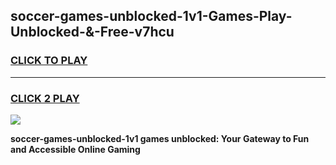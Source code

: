 
## soccer-games-unblocked-1v1-Games-Play-Unblocked-&-Free-v7hcu
<h3>
<a href="https://premium76.site?title=soccer-games-unblocked-1v1&ref=24A">CLICK TO PLAY</a></h3>
<hr>

<h3>
<a href="https://premium76.site?title=soccer-games-unblocked-1v1&ref=24A">CLICK 2 PLAY</a>
  
</h3>

<a href="https://premium76.site?title=soccer-games-unblocked-1v1&ref=24A"><img src="https://clearcache.store/games.png"></a>


**soccer-games-unblocked-1v1 games unblocked: Your Gateway to Fun and Accessible Online Gaming**
